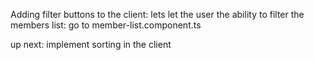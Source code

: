 Adding filter buttons to the client:
lets let the user the ability to filter the members list:
go to member-list.component.ts

up next: implement sorting in the client




